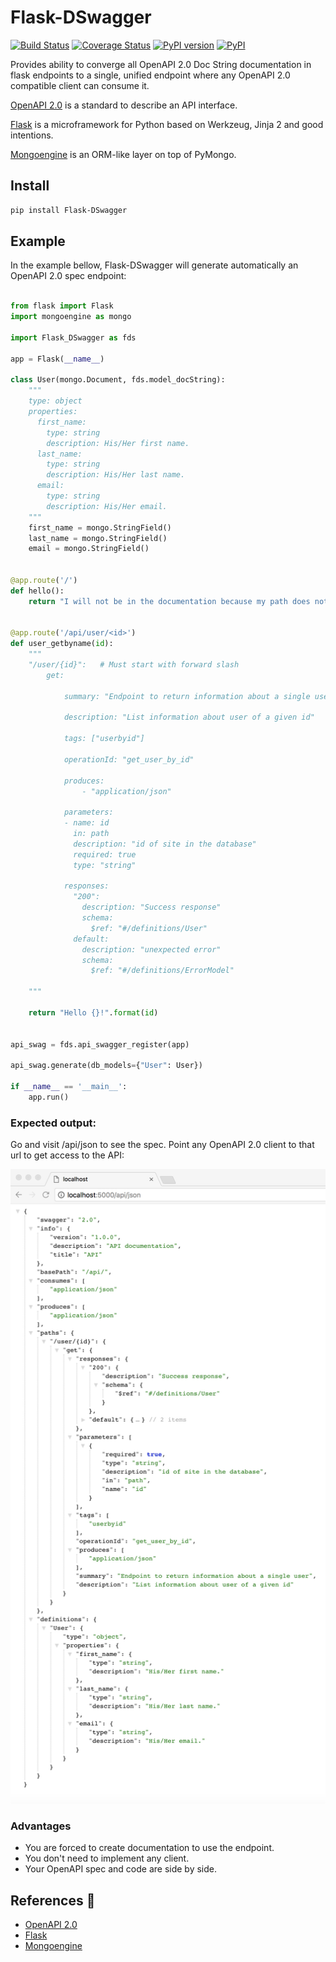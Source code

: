 
# Flask-DSwagger

[![Build Status](https://travis-ci.org/abassel/Flask-DSwagger.svg?branch=master)](https://travis-ci.org/abassel/Flask-DSwagger)
[![Coverage Status](https://coveralls.io/repos/github/abassel/Flask-DSwagger/badge.svg?branch=master)](https://coveralls.io/github/abassel/Flask-DSwagger?branch=master)
[![PyPI version](https://badge.fury.io/py/Flask-DSwagger.svg)](https://badge.fury.io/py/Flask-DSwagger)
[![PyPI](https://img.shields.io/pypi/wheel/Flask-DSwagger.svg)](https://pypi.python.org/pypi/Flask-DSwagger)


Provides ability to converge all OpenAPI 2.0 Doc String documentation in flask endpoints to a single, unified endpoint where any OpenAPI 2.0 compatible client can consume it.


[OpenAPI 2.0](https://github.com/OAI/OpenAPI-Specification/blob/master/versions/2.0.md) is a standard to describe an API interface.

[Flask](http://flask.pocoo.org) is a microframework for Python based on Werkzeug, Jinja 2 and good intentions.

[Mongoengine](https://github.com/MongoEngine/mongoengine) is an ORM-like layer on top of PyMongo.


## Install

```bash
pip install Flask-DSwagger
```

## Example

In the example bellow, Flask-DSwagger will generate automatically an OpenAPI 2.0 spec endpoint:

```python

from flask import Flask
import mongoengine as mongo

import Flask_DSwagger as fds

app = Flask(__name__)

class User(mongo.Document, fds.model_docString):
    """
    type: object
    properties:
      first_name:
        type: string
        description: His/Her first name.
      last_name:
        type: string
        description: His/Her last name.
      email:
        type: string
        description: His/Her email.
    """
    first_name = mongo.StringField()
    last_name = mongo.StringField()
    email = mongo.StringField()


@app.route('/')
def hello():
    return "I will not be in the documentation because my path does not start with /api"


@app.route('/api/user/<id>')
def user_getbyname(id):
    """
    "/user/{id}":   # Must start with forward slash
        get:

            summary: "Endpoint to return information about a single user"

            description: "List information about user of a given id"

            tags: ["userbyid"]

            operationId: "get_user_by_id"

            produces:
                - "application/json"

            parameters:
            - name: id
              in: path
              description: "id of site in the database"
              required: true
              type: "string"

            responses:
              "200":
                description: "Success response"
                schema:
                  $ref: "#/definitions/User"
              default:
                description: "unexpected error"
                schema:
                  $ref: "#/definitions/ErrorModel"

    """

    return "Hello {}!".format(id)


api_swag = fds.api_swagger_register(app)

api_swag.generate(db_models={"User": User})

if __name__ == '__main__':
    app.run()

```

### Expected output:

Go and visit /api/json to see the spec. Point any OpenAPI 2.0 client to that url to get access to the API:

![API Spec](./APIspec.png)


### Advantages
- You are forced to create documentation to use the endpoint.
- You don't need to implement any client.
- Your OpenAPI spec and code are side by side.

## References :notebook:
- [OpenAPI 2.0](https://github.com/OAI/OpenAPI-Specification/blob/master/versions/2.0.md)
- [Flask](http://flask.pocoo.org)
- [Mongoengine](https://github.com/MongoEngine/mongoengine)
